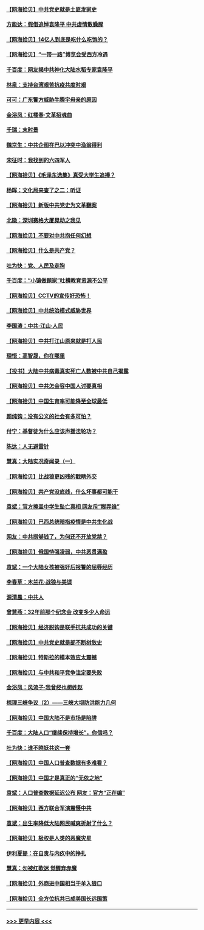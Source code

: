 #### [【网海拾贝】中共党史就是土匪发家史](../pages/nsc993/n12976478.md?t=05270802) 
#### [方能达：假借追悼袁隆平 中共虚情散臊腥](../pages/nsc993/n12976396.md?t=05270802) 
#### [【网海拾贝】14亿人到底是吃什么吃饱的？](../pages/nsc993/n12974125.md?t=05270802) 
#### [【网海拾贝】“一带一路”博览会受西方冷遇](../pages/nsc993/n12971787.md?t=05270802) 
#### [千百度：网友揭中共神化大陆水稻专家袁隆平](../pages/nsc993/n12971733.md?t=05270802) 
#### [林泉：支持台湾艰苦抗疫共度时艰](../pages/nsc993/n12971350.md?t=05270802) 
#### [可可：广东警方威胁牛腾宇母亲的原因](../pages/nsc993/n12971100.md?t=05270802) 
#### [金浴凤：红楼春·文革招魂曲](../pages/nsc993/n12970354.md?t=05270802) 
#### [千瑞：末时景](../pages/nsc993/n12970337.md?t=05270802) 
#### [魏京生：中共企图在巴以冲突中渔翁得利](../pages/nsc993/n12970286.md?t=05270802) 
#### [宋征时：我找到的六四军人](../pages/nsc993/n12970213.md?t=05270802) 
#### [【网海拾贝】《毛泽东选集》真受大学生追捧？](../pages/nsc993/n12968779.md?t=05270802) 
#### [杨晖：文化局来查了之二：听证](../pages/nsc993/n12966528.md?t=05270802) 
#### [【网海拾贝】新版中共党史为文革翻案](../pages/nsc993/n12967526.md?t=05270802) 
#### [北隐：深圳赛格大厦晃动之我见](../pages/nsc993/n12967393.md?t=05270802) 
#### [【网海拾贝】不要对中共抱任何幻想](../pages/nsc993/n12965222.md?t=05270802) 
#### [【网海拾贝】什么是共产党？](../pages/nsc993/n12962781.md?t=05270802) 
#### [吐为快：党、人民及走狗](../pages/nsc993/n12962747.md?t=05270802) 
#### [千百度：“小镇做题家”吐槽教育资源不公平](../pages/nsc993/n12962705.md?t=05270802) 
#### [【网海拾贝】CCTV的宣传好恐怖！](../pages/nsc993/n12959984.md?t=05270802) 
#### [【网海拾贝】中共统治模式威胁世界](../pages/nsc993/n12957622.md?t=05270802) 
#### [李国涛：中共‧江山‧人民](../pages/nsc993/n12957502.md?t=05270802) 
#### [【网海拾贝】中共打江山原来就是打人民](../pages/nsc993/n12954345.md?t=05270802) 
#### [理悟：高智晟，你在哪里](../pages/nsc993/n12953115.md?t=05270802) 
#### [【投书】大陆中共病毒真实死亡人数被中共自己揭露](../pages/nsc993/n12953050.md?t=05270802) 
#### [【网海拾贝】中共怎会容中国人讨要真相](../pages/nsc993/n12952161.md?t=05270802) 
#### [【网海拾贝】中国生育率可能降至全球最低](../pages/nsc993/n12948793.md?t=05270802) 
#### [颜纯钩：没有公义的社会有多可怕？](../pages/nsc993/n12947626.md?t=05270802) 
#### [付宁：基督徒为什么应该声援法轮功？](../pages/nsc993/n12947233.md?t=05270802) 
#### [陈达：人无避雷针](../pages/nsc993/n12947098.md?t=05270802) 
#### [慧真：大陆实况奇闻录（一）](../pages/nsc993/n12945811.md?t=05270802) 
#### [【网海拾贝】比战狼更凶残的戳瞎外交](../pages/nsc993/n12945717.md?t=05270802) 
#### [【网海拾贝】共产党没底线，什么坏事都可能干](../pages/nsc993/n12942090.md?t=05270802) 
#### [袁斌：官方掩盖中学生坠亡真相 网友斥“糊弄谁”](../pages/nsc993/n12942029.md?t=05270802) 
#### [【网海拾贝】巴西总统暗指疫情是中共生化战](../pages/nsc993/n12938999.md?t=05270802) 
#### [网友：中共捞够钱了，为何还不开放党禁？](../pages/nsc993/n12938952.md?t=05270802) 
#### [【网海拾贝】俄国恃强凌弱，中共恶贯满盈](../pages/nsc993/n12936626.md?t=05270802) 
#### [袁斌：一个大陆女孩被强奸后报警的屈辱经历](../pages/nsc993/n12936547.md?t=05270802) 
#### [李春草：木兰花·战狼与美谍](../pages/nsc993/n12935995.md?t=05270802) 
#### [源清晨：中共人](../pages/nsc993/n12935589.md?t=05270802) 
#### [曾慧燕：32年前那个纪念会 改变多少人命运](../pages/nsc993/n12934233.md?t=05270802) 
#### [【网海拾贝】经济脱钩是联手抗共成功的关键](../pages/nsc993/n12934176.md?t=05270802) 
#### [【网海拾贝】中共党史就是部不断树敌史](../pages/nsc993/n12932844.md?t=05270802) 
#### [【网海拾贝】特斯拉的模本效应太震撼](../pages/nsc993/n12925626.md?t=05270802) 
#### [【网海拾贝】与中共和平竞争注定要失败](../pages/nsc993/n12923326.md?t=05270802) 
#### [金浴凤：风流子‧我曾经也想姓赵](../pages/nsc993/n12920911.md?t=05270802) 
#### [梳理三峡争议（2）——三峡大坝防洪能力几何](../pages/nsc993/n12920173.md?t=05270802) 
#### [【网海拾贝】中国大陆不是市场是陷阱](../pages/nsc993/n12920143.md?t=05270802) 
#### [千百度：大陆人口“继续保持增长”，你信吗？](../pages/nsc993/n12918946.md?t=05270802) 
#### [吐为快：谁不晓妖共这一套](../pages/nsc993/n12918941.md?t=05270802) 
#### [【网海拾贝】中国人口普查数据有多难看？](../pages/nsc993/n12917822.md?t=05270802) 
#### [【网海拾贝】中国才是真正的“无依之地”](../pages/nsc993/n12915845.md?t=05270802) 
#### [袁斌：人口普查数据延迟公布 网友：官方“正在编”](../pages/nsc993/n12915748.md?t=05270802) 
#### [【网海拾贝】西方联合军演震慑中共](../pages/nsc993/n12913466.md?t=05270802) 
#### [袁斌：出生率降低大陆网民喊爽折射了什么？](../pages/nsc993/n12913365.md?t=05270802) 
#### [【网海拾贝】极权是人类的恶魔灾星](../pages/nsc993/n12910697.md?t=05270802) 
#### [伊利夏提：在自责与内疚中的挣扎](../pages/nsc993/n12910493.md?t=05270802) 
#### [慧真：勿被红歌迷 觉醒弃赤魔](../pages/nsc993/n12910485.md?t=05270802) 
#### [【网海拾贝】外商进中国相当于羊入狼口](../pages/nsc993/n12908274.md?t=05270802) 
#### [【网海拾贝】全方位抗共已成美国长远国策](../pages/nsc993/n12906878.md?t=05270802) 

----
#### [ >>> 更早内容 <<< ](../indexes/nsc993-earlier.md)
